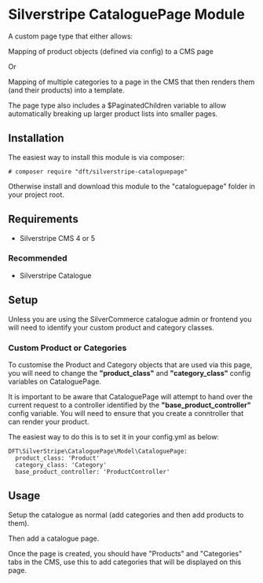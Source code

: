 # Silverstripe CataloguePage Module

A custom page type that either allows:

Mapping of product objects (defined via config) to a CMS page

Or

Mapping of multiple categories to a page in the CMS that then
renders them (and their products) into a template.

The page type also includes a $PaginatedChildren variable to allow
automatically breaking up larger product lists into smaller pages.

## Installation

The easiest way to install this module is via composer:

    # composer require "dft/silverstripe-cataloguepage"
    
Otherwise install and download this module to the "cataloguepage" folder
in your project root.

## Requirements

* Silverstripe CMS 4 or 5

### Recommended

* Silverstripe Catalogue

## Setup
Unless you are using the SilverCommerce catalogue admin or frontend you will need to identify your custom product and category classes.

### Custom Product or Categories

To customise the Product and Category objects that are used via this
page, you will need to change the **"product_class"** and **"category_class"**
config variables on CataloguePage.

It is important to be aware that CataloguePage will attempt to hand over
the current request to a controller identified by the
**"base_product_controller"** config variable. You will need to ensure
that you create a conntroller that can render your product.

The easiest way to do this is to set it in your config.yml as below:

```
DFT\SilverStripe\CataloguePage\Model\CataloguePage:
  product_class: 'Product'
  category_class: 'Category'
  base_product_controller: 'ProductController'
```

## Usage

Setup the catalogue as normal (add categories and then add products to
them).

Then add a catalogue page.

Once the page is created, you should have "Products" and "Categories"
tabs in the CMS, use this to add categories that will be displayed on
this page.
